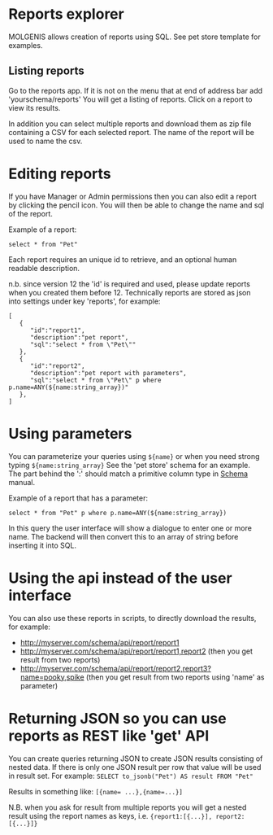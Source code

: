 # Reports explorer

MOLGENIS allows creation of reports using SQL. See pet store template for examples.

## Listing reports

Go to the reports app. If it is not on the menu that at end of address bar add 'yourschema/reports'
You will get a listing of reports. Click on a report to view its results.

In addition you can select multiple reports and download them as zip file containing a CSV for each selected report.
The name of the report will be used to name the csv.

# Editing reports

If you have Manager or Admin permissions then you can also edit a report by clicking the pencil icon.
You will then be able to change the name and sql of the report.

Example of a report:

```select * from "Pet"```

Each report requires an unique id to retrieve, and an optional human readable description.

n.b. since version 12 the 'id' is required and used, please update reports when you created them before 12. Technically reports are stored as json into 
settings under key 'reports', for example: 

```
[
   {
      "id":"report1",
      "description":"pet report",
      "sql":"select * from \"Pet\""
   },
   {
      "id":"report2",
      "description":"pet report with parameters",
      "sql":"select * from \"Pet\" p where p.name=ANY(${name:string_array})"
   },
]
```

# Using parameters

You can parameterize your queries using ```${name}``` or when you need strong typing ```${name:string_array}```
See the 'pet store' schema for an example.
The part behind the ':' should match a primitive column type in [Schema](use_schema.md) manual.

Example of a report that has a parameter:

```select * from "Pet" p where p.name=ANY(${name:string_array})```

In this query the user interface will show a dialogue to enter one or more name. The backend will then convert this to an array of string before inserting 
it into SQL.

# Using the api instead of the user interface

You can also use these reports in scripts, to directly download the results, for example:

* http://myserver.com/schema/api/report/report1
* http://myserver.com/schema/api/report/report1,report2 (then you get result from two reports)
* http://myserver.com/schema/api/report/report2,report3?name=pooky,spike (then you get result from two reports using 'name' as parameter)

# Returning JSON so you can use reports as REST like 'get' API

You can create queries returning JSON to create JSON results consisting of nested data. If there is only one JSON result per row that value will be used in 
result set. For example:
```SELECT to_jsonb("Pet") AS result FROM "Pet"```

Results in something like: 
```[{name= ...},{name=...}]```

N.B. when you ask for result from multiple reports you will get a nested result using the report names as keys, i.e.
```{report1:[{...}], report2:[{...}]}```